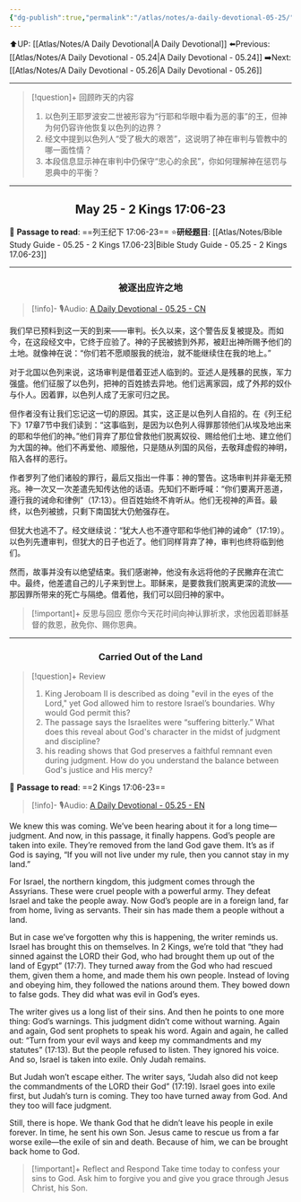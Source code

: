 ```yaml
---
{"dg-publish":true,"permalink":"/atlas/notes/a-daily-devotional-05-25/"}
---
```


 ⬆️UP: [[Atlas/Notes/A Daily Devotional\|A Daily Devotional]]
⬅️Previous: [[Atlas/Notes/A Daily Devotional - 05.24\|A Daily Devotional - 05.24]]
➡️Next: [[Atlas/Notes/A Daily Devotional - 05.26\|A Daily Devotional - 05.26]]

---

> [!question]+ 回顾昨天的内容
> 1. 以色列王耶罗波安二世被形容为“行耶和华眼中看为恶的事”的王，但神为何仍容许他恢复以色列的边界？
> 2. 经文中提到以色列人“受了极大的艰苦”，这说明了神在审判与管教中的哪一面性情？
> 3. 本段信息显示神在审判中仍保守“忠心的余民”，你如何理解神在惩罚与恩典中的平衡？


---
## <center>May 25 -  2 Kings 17:06-23</center>

📖 **Passage to read**: ==列王纪下 17:06-23==
⭐**研经题目**: [[Atlas/Notes/Bible Study Guide - 05.25 - 2 Kings 17.06-23\|Bible Study Guide - 05.25 - 2 Kings 17.06-23]]

---
### <center>被逐出应许之地</center>

> [!info]- 🎙️Audio: [A Daily Devotional - 05.25 - CN]()

我们早已预料到这一天的到来——审判。长久以来，这个警告反复被提及。而如今，在这段经文中，它终于应验了。神的子民被掳到外邦，被赶出神所赐予他们的土地。就像神在说：“你们若不愿顺服我的统治，就不能继续住在我的地上。”

对于北国以色列来说，这场审判是借着亚述人临到的。亚述人是残暴的民族，军力强盛。他们征服了以色列，把神的百姓掳去异地。他们远离家园，成了外邦的奴仆与仆人。因着罪，以色列人成了无家可归之民。

但作者没有让我们忘记这一切的原因。其实，这正是以色列人自招的。在《列王纪下》17章7节中我们读到：“这事临到，是因为以色列人得罪那领他们从埃及地出来的耶和华他们的神。”他们背弃了那位曾救他们脱离奴役、赐给他们土地、建立他们为大国的神。他们不再爱他、顺服他，只是随从列国的风俗，去敬拜虚假的神明，陷入各样的恶行。

作者罗列了他们诸般的罪行，最后又指出一件事：神的警告。这场审判并非毫无预兆。神一次又一次差遣先知传达他的话语。先知们不断呼喊：“你们要离开恶道，遵行我的诫命和律例”（17:13）。但百姓始终不肯听从。他们无视神的声音。最终，以色列被掳，只剩下南国犹大仍勉强存在。

但犹大也逃不了。经文继续说：“犹大人也不遵守耶和华他们神的诫命”（17:19）。以色列先遭审判，但犹大的日子也近了。他们同样背弃了神，审判也终将临到他们。

然而，故事并没有以绝望结束。我们感谢神，他没有永远将他的子民撇弃在流亡中。最终，他差遣自己的儿子来到世上。耶稣来，是要救我们脱离更深的流放——那因罪所带来的死亡与隔绝。借着他，我们可以回归神的家中。

> [!important]+ 反思与回应
愿你今天花时间向神认罪祈求，求他因着耶稣基督的救恩，赦免你、赐你恩典。



---
### <center>Carried Out of the Land</center>

> [!question]+ Review
> 1. King Jeroboam II is described as doing "evil in the eyes of the Lord," yet God allowed him to restore Israel’s boundaries. Why would God permit this?
> 2. The passage says the Israelites were “suffering bitterly.” What does this reveal about God's character in the midst of judgment and discipline?
> 3. his reading shows that God preserves a faithful remnant even during judgment. How do you understand the balance between God's justice and His mercy?

📖 **Passage to read**: ==2 Kings 17:06-23==

> [!info]- 🎙️Audio: [A Daily Devotional - 05.25 - EN]()  

We knew this was coming. We’ve been hearing about it for a long time—judgment. And now, in this passage, it finally happens. God’s people are taken into exile. They’re removed from the land God gave them. It’s as if God is saying, “If you will not live under my rule, then you cannot stay in my land.”

For Israel, the northern kingdom, this judgment comes through the Assyrians. These were cruel people with a powerful army. They defeat Israel and take the people away. Now God’s people are in a foreign land, far from home, living as servants. Their sin has made them a people without a land.

But in case we’ve forgotten why this is happening, the writer reminds us. Israel has brought this on themselves. In 2 Kings, we’re told that “they had sinned against the LORD their God, who had brought them up out of the land of Egypt” (17:7). They turned away from the God who had rescued them, given them a home, and made them his own people. Instead of loving and obeying him, they followed the nations around them. They bowed down to false gods. They did what was evil in God’s eyes.

The writer gives us a long list of their sins. And then he points to one more thing: God’s warnings. This judgment didn’t come without warning. Again and again, God sent prophets to speak his word. Again and again, he called out: “Turn from your evil ways and keep my commandments and my statutes” (17:13). But the people refused to listen. They ignored his voice. And so, Israel is taken into exile. Only Judah remains.

But Judah won’t escape either. The writer says, “Judah also did not keep the commandments of the LORD their God” (17:19). Israel goes into exile first, but Judah’s turn is coming. They too have turned away from God. And they too will face judgment.

Still, there is hope. We thank God that he didn’t leave his people in exile forever. In time, he sent his own Son. Jesus came to rescue us from a far worse exile—the exile of sin and death. Because of him, we can be brought back home to God.

> [!important]+ Reflect and Respond
Take time today to confess your sins to God. Ask him to forgive you and give you grace through Jesus Christ, his Son.















